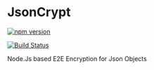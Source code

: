 # JsonCrypt
[![npm version](https://badge.fury.io/js/jsoncrypt-rsa.svg)](https://badge.fury.io/js/jsoncrypt-rsa)

[![Build Status](https://travis-ci.com/rajdeepiitkgp/JsonCrypt-RSA.svg?branch=main)](https://travis-ci.com/rajdeepiitkgp/JsonCrypt-RSA)

Node.Js based E2E Encryption for Json Objects 

